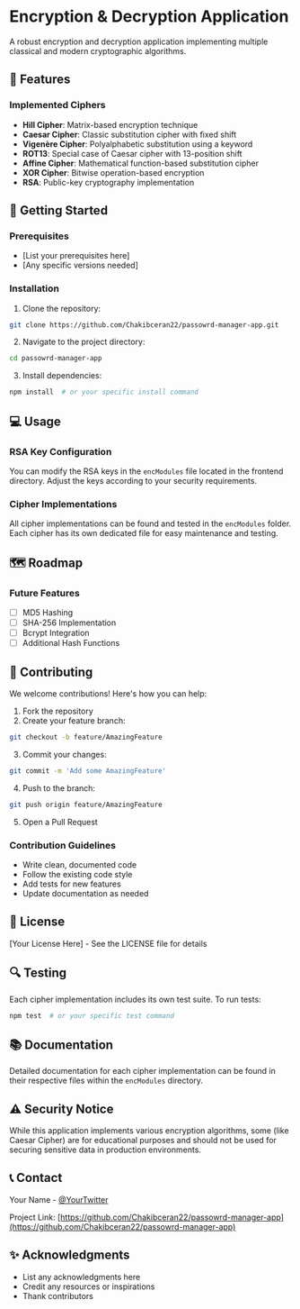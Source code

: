 # Encryption & Decryption Application

A robust encryption and decryption application implementing multiple classical and modern cryptographic algorithms.

## 🔐 Features

### Implemented Ciphers
- **Hill Cipher**: Matrix-based encryption technique
- **Caesar Cipher**: Classic substitution cipher with fixed shift
- **Vigenère Cipher**: Polyalphabetic substitution using a keyword
- **ROT13**: Special case of Caesar cipher with 13-position shift
- **Affine Cipher**: Mathematical function-based substitution cipher
- **XOR Cipher**: Bitwise operation-based encryption
- **RSA**: Public-key cryptography implementation

## 🚀 Getting Started

### Prerequisites
- [List your prerequisites here]
- [Any specific versions needed]

### Installation
1. Clone the repository:
```bash
git clone https://github.com/Chakibceran22/passowrd-manager-app.git
```

2. Navigate to the project directory:
```bash
cd passowrd-manager-app
```

3. Install dependencies:
```bash
npm install  # or your specific install command
```

## 💻 Usage

### RSA Key Configuration
You can modify the RSA keys in the `encModules` file located in the frontend directory. Adjust the keys according to your security requirements.

### Cipher Implementations
All cipher implementations can be found and tested in the `encModules` folder. Each cipher has its own dedicated file for easy maintenance and testing.

## 🗺️ Roadmap

### Future Features
- [ ] MD5 Hashing
- [ ] SHA-256 Implementation
- [ ] Bcrypt Integration
- [ ] Additional Hash Functions

## 🤝 Contributing

We welcome contributions! Here's how you can help:

1. Fork the repository
2. Create your feature branch:
```bash
git checkout -b feature/AmazingFeature
```
3. Commit your changes:
```bash
git commit -m 'Add some AmazingFeature'
```
4. Push to the branch:
```bash
git push origin feature/AmazingFeature
```
5. Open a Pull Request

### Contribution Guidelines
- Write clean, documented code
- Follow the existing code style
- Add tests for new features
- Update documentation as needed

## 📄 License

[Your License Here] - See the LICENSE file for details

## 🔍 Testing

Each cipher implementation includes its own test suite. To run tests:
```bash
npm test  # or your specific test command
```

## 📚 Documentation

Detailed documentation for each cipher implementation can be found in their respective files within the `encModules` directory.

## ⚠️ Security Notice

While this application implements various encryption algorithms, some (like Caesar Cipher) are for educational purposes and should not be used for securing sensitive data in production environments.

## 📞 Contact

Your Name - [@YourTwitter](https://twitter.com/YourTwitter)

Project Link: [https://github.com/Chakibceran22/passowrd-manager-app](https://github.com/Chakibceran22/passowrd-manager-app)

## ✨ Acknowledgments

- List any acknowledgments here
- Credit any resources or inspirations
- Thank contributors
